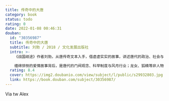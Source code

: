 ```yaml
---
title: 传奇中的大唐
category: book
status: todo
rating: 0
date: 2022-01-08 00:46:31
douban:
  id: "30356987"
  title: 传奇中的大唐
  subtitle: 刘勃 / 2018 / 文化发展出版社
  intro: >-
    《战国歧途》作者刘勃，从唐传奇文本入手，借虚虚实实的故事，讲述唐代的政治、社会与人情。

    缠绵悱恻的爱情故事背后，是唐代的门阀观念、科举制度与风月行业；龙女、狐精等非人物种，却无一不是世情人性的明镜；虬髯客、聂隐娘、昆仑奴等侠客故事当中，则藏着唐太宗的分身，藩镇与藩镇之间、藩镇和朝廷之间的复杂关系，或者对遥远世界的想象。
  rating: 8.4
  cover: https://img2.doubanio.com/view/subject/l/public/s29932803.jpg
  link: https://book.douban.com/subject/30356987/
---
```


Via tw Alex